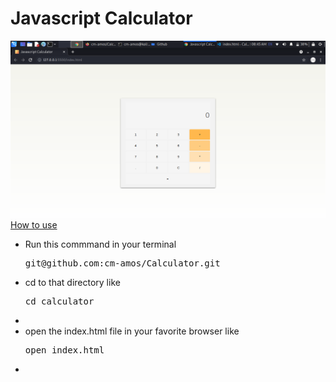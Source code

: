 <h1>Javascript Calculator</h1>
<img src="preview.png" />
<br />
<u>How to use</u>
<ul>
  <li>Run this commmand in your terminal <pre>git@github.com:cm-amos/Calculator.git</pre> </li>
  <li>cd to that directory like <pre>cd calculator</pre><li>
  <li>open the index.html file in your favorite browser like <pre>open index.html</pre><li>
</ul>
